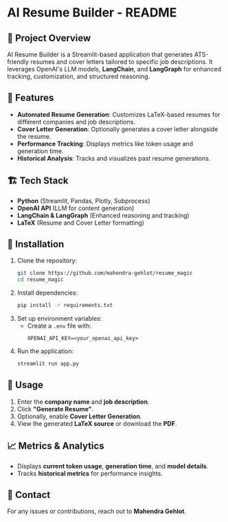 # AI Resume Builder - README  

## 📌 Project Overview  
AI Resume Builder is a Streamlit-based application that generates ATS-friendly resumes and cover letters tailored to specific job descriptions. It leverages OpenAI's LLM models, **LangChain**, and **LangGraph** for enhanced tracking, customization, and structured reasoning.  

## 🎯 Features  
- **Automated Resume Generation**: Customizes LaTeX-based resumes for different companies and job descriptions.  
- **Cover Letter Generation**: Optionally generates a cover letter alongside the resume.  
- **Performance Tracking**: Displays metrics like token usage and generation time.  
- **Historical Analysis**: Tracks and visualizes past resume generations.  

## 🏗️ Tech Stack  
- **Python** (Streamlit, Pandas, Plotly, Subprocess)  
- **OpenAI API** (LLM for content generation)  
- **LangChain & LangGraph** (Enhanced reasoning and tracking)  
- **LaTeX** (Resume and Cover Letter formatting)  

## 🚀 Installation  
1. Clone the repository:  
   ```bash
   git clone https://github.com/mahendra-gehlot/resume_magic
   cd resume_magic
   ```
2. Install dependencies:  
   ```bash
   pip install -r requirements.txt
   ```
3. Set up environment variables:  
   - Create a `.env` file with:  
     ```
     OPENAI_API_KEY=<your_openai_api_key>
     ```
4. Run the application:  
   ```bash
   streamlit run app.py
   ```

## 📜 Usage  
1. Enter the **company name** and **job description**.  
2. Click **"Generate Resume"**.  
3. Optionally, enable **Cover Letter Generation**.  
4. View the generated **LaTeX source** or download the **PDF**.  

## 📈 Metrics & Analytics  
- Displays **current token usage**, **generation time**, and **model details**.  
- Tracks **historical metrics** for performance insights.  

## 📧 Contact  
For any issues or contributions, reach out to **Mahendra Gehlot**.